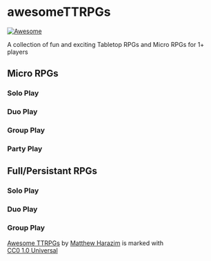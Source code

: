 
# awesomeTTRPGs
[![Awesome](https://awesome.re/badge.svg)](https://awesome.re)  

A collection of fun and exciting Tabletop RPGs and Micro RPGs for 1+ players

## Micro RPGs
### Solo Play

### Duo Play

### Group Play

### Party Play

## Full/Persistant RPGs
### Solo Play

### Duo Play

### Group Play

<div>
<p xmlns:cc="http://creativecommons.org/ns#" xmlns:dct="http://purl.org/dc/terms/"><a property="dct:title" rel="cc:attributionURL" href="https://github.com/bearlyMatt/awesomeTTRPGs/blob/main/README.md">Awesome TTRPGs</a> by <a rel="cc:attributionURL dct:creator" property="cc:attributionName" href="https://www.matthewharazim.co.uk">Matthew Harazim</a> is marked with <a href="http://creativecommons.org/publicdomain/zero/1.0?ref=chooser-v1" target="_blank" rel="license noopener noreferrer" style="display:inline-block;">CC0 1.0 Universal<img style="height:11px!important;margin-left:3px;vertical-align:text-bottom;" src="https://mirrors.creativecommons.org/presskit/icons/cc.svg?ref=chooser-v1"><img style="height:11px!important;margin-left:3px;vertical-align:text-bottom;" src="https://mirrors.creativecommons.org/presskit/icons/zero.svg?ref=chooser-v1"></a></p>
</div>
  
